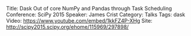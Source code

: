 Title: Dask Out of core NumPy and Pandas through Task Scheduling
Conference: SciPy 2015
Speaker: James Crist
Category: Talks
Tags: dask
Video: https://www.youtube.com/embed/1kkFZ4P-XHg
Site: http://scipy2015.scipy.org/ehome/115969/297898/